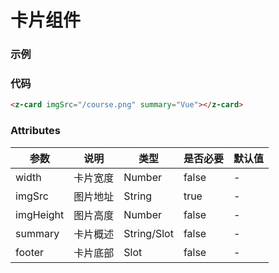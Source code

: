# 卡片组件

### 示例
<z-card imgSrc="/course.png" summary="Vue"></z-card>

### 代码
```html
<z-card imgSrc="/course.png" summary="Vue"></z-card>
```

### Attributes
| 参数 | 说明 | 类型 | 是否必要 | 默认值 |
| --- | --- | --- | --- | --- |
| width | 卡片宽度 | Number | false | - |
| imgSrc | 图片地址 | String | true | - |
| imgHeight | 图片高度 | Number | false | - |
| summary | 卡片概述 | String/Slot | false | - |
| footer | 卡片底部 | Slot | false | - |